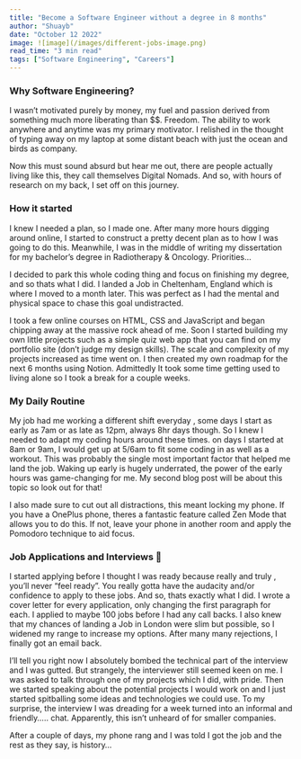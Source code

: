 ```yaml
---
title: "Become a Software Engineer without a degree in 8 months"
author: "Shuayb"
date: "October 12 2022"
image: ![image](/images/different-jobs-image.png)
read_time: "3 min read"
tags: ["Software Engineering", "Careers"]
---
```


### Why Software Engineering?

I wasn’t motivated purely by money, my fuel and passion derived from something much more liberating than $$. Freedom. The ability to work anywhere and anytime was my primary motivator. I relished in the thought of typing away on my laptop at some distant beach with just the ocean and birds as company.

Now this must sound absurd but hear me out, there are people actually living like this, they call themselves Digital Nomads. And so, with hours of research on my back, I set off on this journey.

### How it started

I knew I needed a plan, so I made one. After many more hours digging around online, I started to construct a pretty decent plan as to how I was going to do this. Meanwhile, I was in the middle of writing my dissertation for my bachelor’s degree in Radiotherapy & Oncology. Priorities…

I decided to park this whole coding thing and focus on finishing my degree, and so thats what I did. I landed a Job in Cheltenham, England which is where I moved to a month later. This was perfect as I had the mental and physical space to chase this goal undistracted.

I took a few online courses on HTML, CSS and JavaScript and began chipping away at the massive rock ahead of me. Soon I started building my own little projects such as a simple quiz web app that you can find on my portfolio site (don’t judge my design skills). The scale and complexity of my projects increased as time went on. I then created my own roadmap for the next 6 months using Notion. Admittedly It took some time getting used to living alone so I took a break for a couple weeks.

### My Daily Routine

My job had me working a different shift everyday , some days I start as early as 7am or as late as 12pm, always 8hr days though. So I knew I needed to adapt my coding hours around these times. on days I started at 8am or 9am, I would get up at 5/6am to fit some coding in as well as a workout. This was probably the single most important factor that helped me land the job. Waking up early is hugely underrated, the power of the early hours was game-changing for me. My second blog post will be about this topic so look out for that!

I also made sure to cut out all distractions, this meant locking my phone. If you have a OnePlus phone, theres a fantastic feature called Zen Mode that allows you to do this. If not, leave your phone in another room and apply the Pomodoro technique to aid focus.

### Job Applications and Interviews 🥸

I started applying before I thought I was ready because really and truly , you’ll never “feel ready”. You really gotta have the audacity and/or confidence to apply to these jobs. And so, thats exactly what I did. I wrote a cover letter for every application, only changing the first paragraph for each. I applied to maybe 100 jobs before I had any call backs. I also knew that my chances of landing a Job in London were slim but possible, so I widened my range to increase my options. After many many rejections, I finally got an email back.

I’ll tell you right now I absolutely bombed the technical part of the interview and I was gutted. But strangely, the interviewer still seemed keen on me. I was asked to talk through one of my projects which I did, with pride. Then we started speaking about the potential projects I would work on and I just started spitballing some ideas and technologies we could use. To my surprise, the interview I was dreading for a week turned into an informal and friendly….. chat. Apparently, this isn’t unheard of for smaller companies.

After a couple of days, my phone rang and I was told I got the job and the rest as they say, is history…
